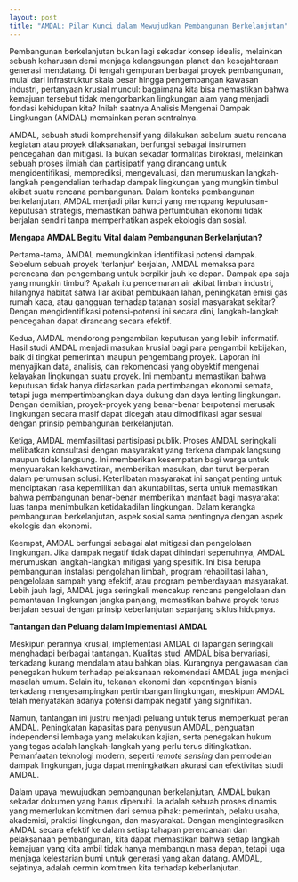 ```yaml
---
layout: post
title: "AMDAL: Pilar Kunci dalam Mewujudkan Pembangunan Berkelanjutan"
---
```


Pembangunan berkelanjutan bukan lagi sekadar konsep idealis, melainkan sebuah keharusan demi menjaga kelangsungan planet dan kesejahteraan generasi mendatang. Di tengah gempuran berbagai proyek pembangunan, mulai dari infrastruktur skala besar hingga pengembangan kawasan industri, pertanyaan krusial muncul: bagaimana kita bisa memastikan bahwa kemajuan tersebut tidak mengorbankan lingkungan alam yang menjadi fondasi kehidupan kita? Inilah saatnya Analisis Mengenai Dampak Lingkungan (AMDAL) memainkan peran sentralnya.

AMDAL, sebuah studi komprehensif yang dilakukan sebelum suatu rencana kegiatan atau proyek dilaksanakan, berfungsi sebagai instrumen pencegahan dan mitigasi. Ia bukan sekadar formalitas birokrasi, melainkan sebuah proses ilmiah dan partisipatif yang dirancang untuk mengidentifikasi, memprediksi, mengevaluasi, dan merumuskan langkah-langkah pengendalian terhadap dampak lingkungan yang mungkin timbul akibat suatu rencana pembangunan. Dalam konteks pembangunan berkelanjutan, AMDAL menjadi pilar kunci yang menopang keputusan-keputusan strategis, memastikan bahwa pertumbuhan ekonomi tidak berjalan sendiri tanpa memperhatikan aspek ekologis dan sosial.

**Mengapa AMDAL Begitu Vital dalam Pembangunan Berkelanjutan?**

Pertama-tama, AMDAL memungkinkan identifikasi potensi dampak. Sebelum sebuah proyek 'terlanjur' berjalan, AMDAL memaksa para perencana dan pengembang untuk berpikir jauh ke depan. Dampak apa saja yang mungkin timbul? Apakah itu pencemaran air akibat limbah industri, hilangnya habitat satwa liar akibat pembukaan lahan, peningkatan emisi gas rumah kaca, atau gangguan terhadap tatanan sosial masyarakat sekitar? Dengan mengidentifikasi potensi-potensi ini secara dini, langkah-langkah pencegahan dapat dirancang secara efektif.

Kedua, AMDAL mendorong pengambilan keputusan yang lebih informatif. Hasil studi AMDAL menjadi masukan krusial bagi para pengambil kebijakan, baik di tingkat pemerintah maupun pengembang proyek. Laporan ini menyajikan data, analisis, dan rekomendasi yang obyektif mengenai kelayakan lingkungan suatu proyek. Ini membantu memastikan bahwa keputusan tidak hanya didasarkan pada pertimbangan ekonomi semata, tetapi juga mempertimbangkan daya dukung dan daya lenting lingkungan. Dengan demikian, proyek-proyek yang benar-benar berpotensi merusak lingkungan secara masif dapat dicegah atau dimodifikasi agar sesuai dengan prinsip pembangunan berkelanjutan.

Ketiga, AMDAL memfasilitasi partisipasi publik. Proses AMDAL seringkali melibatkan konsultasi dengan masyarakat yang terkena dampak langsung maupun tidak langsung. Ini memberikan kesempatan bagi warga untuk menyuarakan kekhawatiran, memberikan masukan, dan turut berperan dalam perumusan solusi. Keterlibatan masyarakat ini sangat penting untuk menciptakan rasa kepemilikan dan akuntabilitas, serta untuk memastikan bahwa pembangunan benar-benar memberikan manfaat bagi masyarakat luas tanpa menimbulkan ketidakadilan lingkungan. Dalam kerangka pembangunan berkelanjutan, aspek sosial sama pentingnya dengan aspek ekologis dan ekonomi.

Keempat, AMDAL berfungsi sebagai alat mitigasi dan pengelolaan lingkungan. Jika dampak negatif tidak dapat dihindari sepenuhnya, AMDAL merumuskan langkah-langkah mitigasi yang spesifik. Ini bisa berupa pembangunan instalasi pengolahan limbah, program rehabilitasi lahan, pengelolaan sampah yang efektif, atau program pemberdayaan masyarakat. Lebih jauh lagi, AMDAL juga seringkali mencakup rencana pengelolaan dan pemantauan lingkungan jangka panjang, memastikan bahwa proyek terus berjalan sesuai dengan prinsip keberlanjutan sepanjang siklus hidupnya.

**Tantangan dan Peluang dalam Implementasi AMDAL**

Meskipun perannya krusial, implementasi AMDAL di lapangan seringkali menghadapi berbagai tantangan. Kualitas studi AMDAL bisa bervariasi, terkadang kurang mendalam atau bahkan bias. Kurangnya pengawasan dan penegakan hukum terhadap pelaksanaan rekomendasi AMDAL juga menjadi masalah umum. Selain itu, tekanan ekonomi dan kepentingan bisnis terkadang mengesampingkan pertimbangan lingkungan, meskipun AMDAL telah menyatakan adanya potensi dampak negatif yang signifikan.

Namun, tantangan ini justru menjadi peluang untuk terus memperkuat peran AMDAL. Peningkatan kapasitas para penyusun AMDAL, penguatan independensi lembaga yang melakukan kajian, serta penegakan hukum yang tegas adalah langkah-langkah yang perlu terus ditingkatkan. Pemanfaatan teknologi modern, seperti *remote sensing* dan pemodelan dampak lingkungan, juga dapat meningkatkan akurasi dan efektivitas studi AMDAL.

Dalam upaya mewujudkan pembangunan berkelanjutan, AMDAL bukan sekadar dokumen yang harus dipenuhi. Ia adalah sebuah proses dinamis yang memerlukan komitmen dari semua pihak: pemerintah, pelaku usaha, akademisi, praktisi lingkungan, dan masyarakat. Dengan mengintegrasikan AMDAL secara efektif ke dalam setiap tahapan perencanaan dan pelaksanaan pembangunan, kita dapat memastikan bahwa setiap langkah kemajuan yang kita ambil tidak hanya membangun masa depan, tetapi juga menjaga kelestarian bumi untuk generasi yang akan datang. AMDAL, sejatinya, adalah cermin komitmen kita terhadap keberlanjutan.
